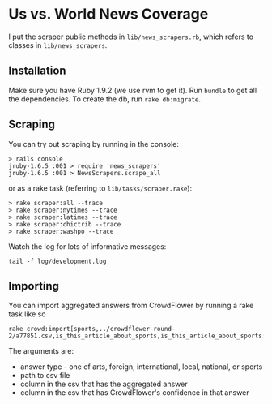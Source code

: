 Us vs. World News Coverage
==========================

I put the scraper public methods in `lib/news_scrapers.rb`, which refers to 
classes in `lib/news_scrapers`.

Installation
------------

Make sure you have Ruby 1.9.2 (we use rvm to get it).
Run `bundle` to get all the dependencies.
To create the db, run `rake db:migrate`.

Scraping
--------

You can try out scraping by running in the console:

```
> rails console
jruby-1.6.5 :001 > require 'news_scrapers'
jruby-1.6.5 :001 > NewsScrapers.scrape_all
```

or as a rake task (referring to `lib/tasks/scraper.rake`):

```
> rake scraper:all --trace
> rake scraper:nytimes --trace
> rake scraper:latimes --trace
> rake scraper:chictrib --trace
> rake scraper:washpo --trace
```

Watch the log for lots of informative messages:
```
tail -f log/development.log 
```

Importing
---------

You can import aggregated answers from CrowdFlower by running a rake task like so

```
rake crowd:import[sports,../crowdflower-round-2/a77851.csv,is_this_article_about_sports,is_this_article_about_sports:confidence]
```

The arguments are:

* answer type - one of arts, foreign, international, local, national, or sports
* path to csv file
* column in the csv that has the aggregated answer
* column in the csv that has CrowdFlower's confidence in that answer
